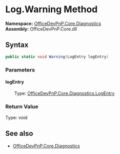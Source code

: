 # Log.Warning Method  
  

**Namespace:** [OfficeDevPnP.Core.Diagnostics](OfficeDevPnP.Core.Diagnostics.md)  
**Assembly:** OfficeDevPnP.Core.dll  
## Syntax
```C#
public static void Warning(LogEntry logEntry)
```
### Parameters
#### logEntry  
&emsp;&emsp;Type: [OfficeDevPnP.Core.Diagnostics.LogEntry](OfficeDevPnP.Core.Diagnostics.LogEntry.md)  

### Return Value
Type: void  

## See also
- [OfficeDevPnP.Core.Diagnostics](OfficeDevPnP.Core.Diagnostics.md)
